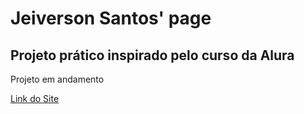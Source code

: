 # Jeiverson Santos' page
## Projeto prático inspirado pelo curso da Alura

Projeto em andamento

[Link do Site](https://jeiversonchristian.github.io/jeiverson_santos_page/)
